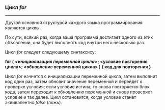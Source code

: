 ### Цикл *for*
***

Другой основной структурой каждого языка программирования являются циклы.

По сути, всякий раз, когда ваша программа достигает одного из этих объявлений, она будет выполнять код внутри него несколько раз.

Цикл *for* следует следующему синтаксису:

**for ( *\<инициализация переменной цикла>*; \<условие повторения цикла>; \<обновление переменной цикла> )
{
код для повторения
}**

Цикл *for* начнется с инициализации переменной цикла, затем выполнит код один раз, затем обновит значение переменной и перейдет к проверке условия; если условие истина, то снова повторяется блок кода, затем переходит к обновлению переменной и снова проверяет условие и так далее. Цикл остановится, когда условие станет эквивалентно *false* (ложь).